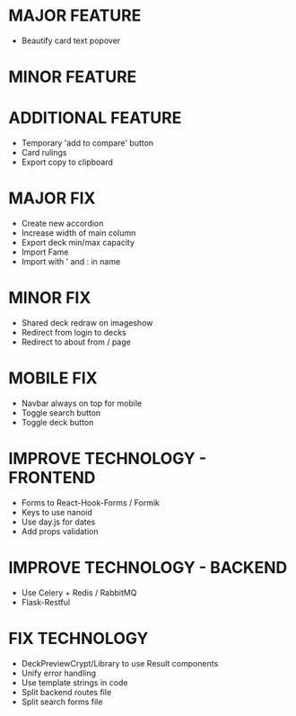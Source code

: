 # MAJOR FEATURE
* Beautify card text popover

# MINOR FEATURE

# ADDITIONAL FEATURE
* Temporary 'add to compare' button
* Card rulings
* Export copy to clipboard

# MAJOR FIX
* Create new accordion
* Increase width of main column
* Export deck min/max capacity
* Import Fame
* Import with ' and : in name

# MINOR FIX
* Shared deck redraw on imageshow
* Redirect from login to decks
* Redirect to about from / page

# MOBILE FIX
* Navbar always on top for mobile
* Toggle search button
* Toggle deck button

# IMPROVE TECHNOLOGY - FRONTEND
* Forms to React-Hook-Forms / Formik
* Keys to use nanoid
* Use day.js for dates
* Add props validation

# IMPROVE TECHNOLOGY - BACKEND
* Use Celery + Redis / RabbitMQ
* Flask-Restful

# FIX TECHNOLOGY
* DeckPreviewCrypt/Library to use Result components
* Unify error handling
* Use template strings in code
* Split backend routes file
* Split search forms file
